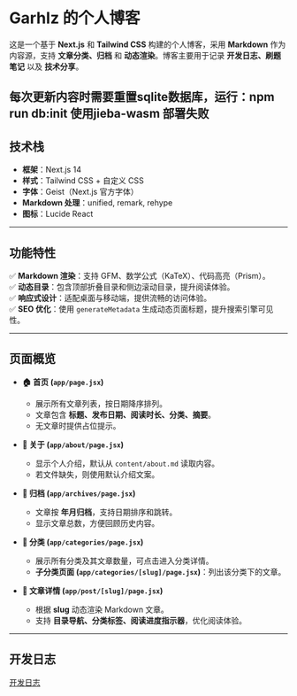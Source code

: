 # **Garhlz 的个人博客**  
这是一个基于 **Next.js** 和 **Tailwind CSS** 构建的个人博客，采用 **Markdown** 作为内容源，支持 **文章分类、归档** 和 **动态渲染**。博客主要用于记录 **开发日志、刷题笔记** 以及 **技术分享**。  


每次更新内容时需要重置sqlite数据库，运行：npm run db:init
使用jieba-wasm
部署失败
---

## **技术栈**  
- **框架**：Next.js 14  
- **样式**：Tailwind CSS + 自定义 CSS  
- **字体**：Geist（Next.js 官方字体）  
- **Markdown 处理**：unified, remark, rehype  
- **图标**：Lucide React  

---

## **功能特性**  
✅ **Markdown 渲染**：支持 GFM、数学公式（KaTeX）、代码高亮（Prism）。  
✅ **动态目录**：包含顶部折叠目录和侧边滚动目录，提升阅读体验。  
✅ **响应式设计**：适配桌面与移动端，提供流畅的访问体验。  
✅ **SEO 优化**：使用 `generateMetadata` 生成动态页面标题，提升搜索引擎可见性。  

---

## **页面概览**  
- **🏠 首页 (`app/page.jsx`)**  
  - 展示所有文章列表，按日期降序排列。  
  - 文章包含 **标题、发布日期、阅读时长、分类、摘要**。  
  - 无文章时提供占位提示。  

- **👤 关于 (`app/about/page.jsx`)**  
  - 显示个人介绍，默认从 `content/about.md` 读取内容。  
  - 若文件缺失，则使用默认介绍文案。  

- **📁 归档 (`app/archives/page.jsx`)**  
  - 文章按 **年月归档**，支持日期排序和跳转。  
  - 显示文章总数，方便回顾历史内容。  

- **📂 分类 (`app/categories/page.jsx`)**  
  - 展示所有分类及其文章数量，可点击进入分类详情。  
  - **子分类页面 (`app/categories/[slug]/page.jsx`)**：列出该分类下的文章。  

- **📝 文章详情 (`app/post/[slug]/page.jsx`)**  
  - 根据 **slug** 动态渲染 Markdown 文章。  
  - 支持 **目录导航、分类标签、阅读进度指示器**，优化阅读体验。  

---
## 开发日志
[开发日志](/content/博客开发日志.md)
